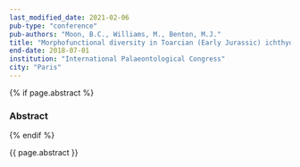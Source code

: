 ```yaml
---
last_modified_date: 2021-02-06
pub-type: "conference"
pub-authors: "Moon, B.C., Williams, M., Benton, M.J."
title: "Morphofunctional diversity in Toarcian (Early Jurassic) ichthyosaurs"
end-date: 2018-07-01
institution: "International Palaeontological Congress"
city: "Paris"
---
```


{% if page.abstract %}
### Abstract ###
{% endif %}

{{ page.abstract }}

